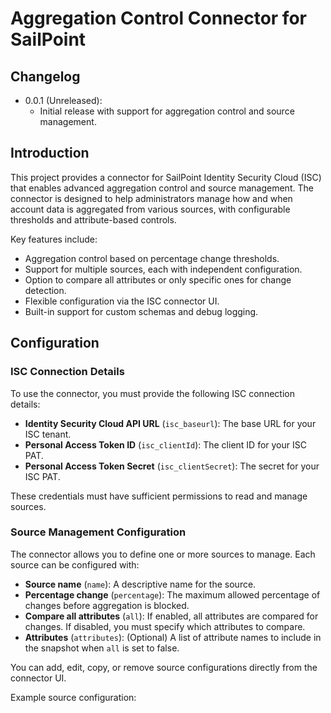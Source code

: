 # Aggregation Control Connector for SailPoint

## Changelog

-   0.0.1 (Unreleased):
    -   Initial release with support for aggregation control and source management.

## Introduction

This project provides a connector for SailPoint Identity Security Cloud (ISC) that enables advanced aggregation control and source management. The connector is designed to help administrators manage how and when account data is aggregated from various sources, with configurable thresholds and attribute-based controls.

Key features include:

-   Aggregation control based on percentage change thresholds.
-   Support for multiple sources, each with independent configuration.
-   Option to compare all attributes or only specific ones for change detection.
-   Flexible configuration via the ISC connector UI.
-   Built-in support for custom schemas and debug logging.

## Configuration

### ISC Connection Details

To use the connector, you must provide the following ISC connection details:

-   **Identity Security Cloud API URL** (`isc_baseurl`): The base URL for your ISC tenant.
-   **Personal Access Token ID** (`isc_clientId`): The client ID for your ISC PAT.
-   **Personal Access Token Secret** (`isc_clientSecret`): The secret for your ISC PAT.

These credentials must have sufficient permissions to read and manage sources.

### Source Management Configuration

The connector allows you to define one or more sources to manage. Each source can be configured with:

-   **Source name** (`name`): A descriptive name for the source.
-   **Percentage change** (`percentage`): The maximum allowed percentage of changes before aggregation is blocked.
-   **Compare all attributes** (`all`): If enabled, all attributes are compared for changes. If disabled, you must specify which attributes to compare.
-   **Attributes** (`attributes`): (Optional) A list of attribute names to include in the snapshot when `all` is set to false.

You can add, edit, copy, or remove source configurations directly from the connector UI.

Example source configuration:
